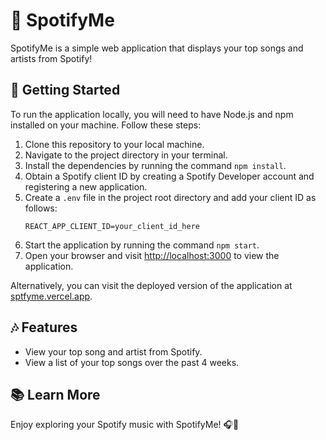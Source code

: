 # 🎵 SpotifyMe

SpotifyMe is a simple web application that displays your top songs and artists from Spotify!

## 🚀 Getting Started

To run the application locally, you will need to have Node.js and npm installed on your machine. Follow these steps:

1. Clone this repository to your local machine.
2. Navigate to the project directory in your terminal.
3. Install the dependencies by running the command `npm install`.
4. Obtain a Spotify client ID by creating a Spotify Developer account and registering a new application.
5. Create a `.env` file in the project root directory and add your client ID as follows:
   ```
   REACT_APP_CLIENT_ID=your_client_id_here
   ```
6. Start the application by running the command `npm start`.
7. Open your browser and visit [http://localhost:3000](http://localhost:3000) to view the application.

Alternatively, you can visit the deployed version of the application at [sptfyme.vercel.app](https://sptfyme.vercel.app).

## 🎶 Features

- View your top song and artist from Spotify.
- View a list of your top songs over the past 4 weeks.

## 📚 Learn More

Enjoy exploring your Spotify music with SpotifyMe! 🎧🎉
